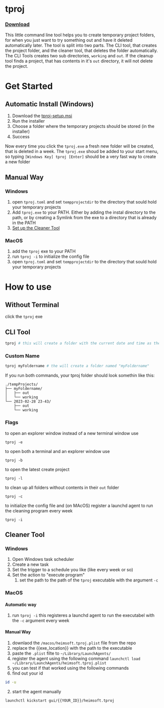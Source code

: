 # tproj

### [Download](https://github.com/gertminov/tproj/releases/latest)

This little command line tool helps you to create temporary project folders, for
when you just want to try something out and have it deleted automatically later.
The tool is split into two parts. The CLI tool, that creates the project folder,
and the cleaner tool, that deletes the folder automatically. The CLI Tools
creates two sub directories, `working` and `out`. If the cleanup tool finds a
project, that has contents in it's `out` directory, it will not delete the
project.

# Get Started

## Automatic Install (Windows)

1. Download the
   [tproj-setup.msi](https://github.com/gertminov/tproj/releases/latest)
2. Run the installer
3. Choose a folder where the temporary projects should be stored (in the
   installer)
4. Success

Now every time you click the `tproj.exe` a fresh new folder will be created,
that is deleted in a week. The `tproj.exe` shoud be added to your start menu, so
typing `[Windows Key] tproj [Enter]` should be a very fast way to create a new
folder

## Manual Way

### Windows

1. open `tproj.toml` and set `tempprojectdir` to the directory that sould hold
   your temporary projects
2. Add `tproj.exe` to your PATH. Either by adding the instal directory to the
   path, or by creating a Symlink from the exe to a directory that is already in
   the PATH
3. [Set up the Cleaner Tool](#cleaner-tool)

### MacOS

1. add the `tproj` exe to your PATH
2. run `tproj -i` to initialize the config file
3. open `tproj.toml` and set `tempprojectdir` to the directory that sould hold
   your temporary projects

# How to use

## Without Terminal

click the `tproj` exe

## CLI Tool

```sh
tproj # this will create a folder with the current date and time as the name
```

### Custom Name

```sh
tproj myFoldername # the will create a folder named "myFoldername"
```

If you run both commands, your tproj folder should look somethin like this:

```
./tempProjects/
├── myFoldername/
│   ├── out
│   └── working
└── 2023-02-28 23-43/
    ├── out
    └── working
```

### Flags

to open an explorer window instead of a new terminal window use

```pwsh
tproj -e
```

to open both a terminal and an explorer window use

```pwsh
tproj -b
```

to open the latest create project

```pws
tproj -l
```

to clean up all folders without contents in their `out` folder

```pws
tproj -c
```

to initialize the config file and (on MAcOS) register a launchd agent to run the
cleaning program every week

```pws
tproj -i
```

## Cleaner Tool

### Windows

1. Open Windows task scheduler
2. Create a new task
3. Set the trigger to a schedule you like (like every week or so)
4. Set the action to "execute program"
   1. set the path to the path of the `tproj` executable with the argument `-c`

### MacOS

#### Automatic way

1. run `tproj -i` this registeres a launchd agent to run the executabel with the
   `-c` argument every week

#### Manual Way

1. downlaod the `/macos/heimsoft.tproj.plist` file from the repo
2. replace the {{exe_location}} with the path to the executable
3. paste the `.plist` filte to `~/Library/LaunchAgents/`
4. register the agent using the following command
   `launchctl load ~/Library/LaunchAgents/heimsoft.tproj.plist`
5. you can test if that worked using the following commands
6. find out your id

```bash
id -u
```

2. start the agent manually

```bash
launchctl kickstart gui/{{YOUR_ID}}/heimsoft.tproj
```
